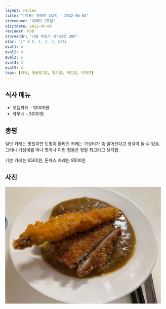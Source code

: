```yaml
---
layout: review
title: "[마포] 히메지 1호점 - 2022-06-04"
storename: "히메지 1호점"
visitdate: 2021-06-04
reviewer: KRB
storeaddr: "서울 마포구 성미산로 200"
star: "1" # 0, 1, 2, 3, HELL
eval1: 4
eval2: 4
eval3: 5
eval4: 3
eval5: 4
tags: [리뷰, 헬슐랭1점, 일식집, 체인점, 히메지]
---
```


## 식사 메뉴

- 모듬카레 - 12000원
- 라무네 - 3000원

## 총평

일반 카레는 맛있지만 토핑이 올라간 카레는 가성비가 좀 떨어진다고 생각이 들 수 있음. 그러나 가성비를 떠나 맛이나 이런 점들은 정말 최고라고 생각함.

기본 카레는 6500원, 돈까스 카레는 9500원

## 사진

![](/img/20220604himeji.jpeg)
